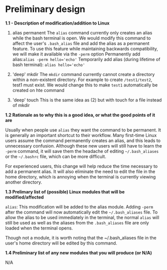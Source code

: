 # Preliminary design
**1.1 - Description of modification/addition to Linux**

1. alias permanent
The `alias` command currently only creates an alias while the bash terminal is open. We would modify this command to affect the user's `.bash_alias` file and add the alias as a permanent feature. To use this feature while maintaining backwards compatibility, we will make it available via the `-perm` option
Permanently add alias:`alias -perm hello='echo'`
Temporarily add alias (during lifetime of bash terminal): `alias hello='echo'` 

2. 'deep' mkdir 
The `mkdir` command currently cannot create a directory within a non-existent directory. For example to create `/test1/test2`, test1 must exist. We would change this to make `test1` automatically be created on hte command
3. 'deep' touch
This is the same idea as (2) but with touch for a file instead of mkdir

**1.2 Rationale as to why this is a good idea, or what the good points of it are**

Usually when people use `alias` they want the command to be permanent. It is generally an important shortcut to their workflow. Many first-time Linux users assume the command permanently creates an alias, and this leads to unnecessary confusion. Although these new users will still have to learn the `-perm` command, it will save them the headache of editing `~/.bash_aliases` or the `~/.bashrc` file, which can be more difficult.

For experienced users, this change will help reduce the time necessary to add a permanent alias. It will also eliminate the need to edit the file in the home directory, which is annoying when the terminal is currently viewing another directory. 


**1.3 Prelimary list of (possible) Linux modules that will be modified/affected**

`alias`: This modification will be added to the alias module. Adding `-perm` after the command will now automatically edit the `~/.bash_aliases` file. To allow the alias to be used immediately in the terminal, the normal `alias` will still be used as well as the aliases from the `.bash_aliases` file are only loaded when the terminal opens.

Though not a module, it is worth noting that the ~/.bash_aliases file in the user's home directory will be edited by this command. 

**1.4 Preliminary list of any new modules that you will produce (or N/A)**

N/A
